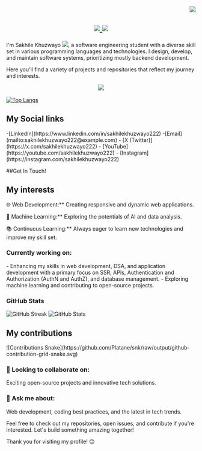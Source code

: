 <img align="right" src="https://visitor-badge.laobi.icu/badge?page_id=SakhileKhuzwayo222.visitor-badge&left_color=red&right_color=green" />

<h1 align="center">
   <a href="https://git.io/typing-svg">
     <img src="https://readme-typing-svg.herokuapp.com/?font=Courier+Prime&size=35&color=000000&center=true&vCenter=true&width=800&height=70&duration=6000&lines=Hello+there!+Im+Sakhile+🛸" />
     <img src="https://readme-typing-svg.herokuapp.com/?font=Courier+Prime&size=35&color=000000&center=true&vCenter=true&width=800&height=70&duration=7000&lines=and+this+is+my+GitHub+profile!" />
   </a>
</h1>


I'm Sakhile Khuzwayo <img src="https://raw.githubusercontent.com/MartinHeinz/MartinHeinz/master/wave.gif" width="30px">, a software engineering student with a diverse skill set in various programming languages and technologies. I design, develop, and maintain software systems, prioritizing mostly backend development.

Here you'll find a variety of projects and repositories that reflect my journey and interests.

<p align="center">
  <a href="https://skillicons.dev">
    <img src="https://skillicons.dev/icons?i=java,spring,cs,kubernetes,dotnet,maven,mysql,php,graph1l,react,js,html,css,bootstrap" />
  </a>
</p>

[![Top Langs](https://github-readme-stats.vercel.app/api/top-langs/?username=anuraghazra)](https://github.com/anuraghazra/github-readme-stats)

<h2 align="left">My Social links</h2>
-[LinkedIn](https://www.linkedin.com/in/sakhilekhuzwayo222)
-[Email](mailto:sakhilekhuzwayo222@example.com)
- [X (Twitter)](https://x.com/sakhilekhuzwayo222)
- [YouTube](https://youtube.com/sakhilekhuzwayo222)
- [Instagram](https://instagram.com/sakhilekhuzwayo222)

##Get In Touch!

<h2 align="left">My interests</h2>

🌐 Web Development:**
Creating responsive and dynamic web applications.

🤖 Machine Learning:**
Exploring the potentials of AI and data analysis.

📚 Continuous Learning:**
Always eager to learn new technologies and improve my skill set.


<h3> Currently working on:</h3>
- Enhancing my skills in web development, DSA, and application development with a primary focus on SSR, APIs, Authentication and Authorization (AuthN and AuthZ), and database management.
- Exploring machine learning and contributing to open-source projects.
  
### GitHub Stats

![GitHub Streak](https://github-readme-streak-stats.herokuapp.com/?user=SakhileKhuzwayo222&theme=radical)
![GitHub Stats](https://github-readme-stats.vercel.app/api?username=SakhileKhuzwayo222&show_icons=true&theme=radical)

<h2 align="left">My contributions</h2>
![Contributions Snake](https://github.com/Platane/snk/raw/output/github-contribution-grid-snake.svg)


### 👯 Looking to collaborate on:
Exciting open-source projects and innovative tech solutions.

### 💬 Ask me about:
Web development, coding best practices, and the latest in tech trends.


Feel free to check out my repositories, open issues, and contribute if you're interested. Let's build something amazing together!


Thank you for visiting my profile! 😊





